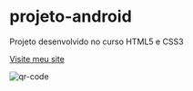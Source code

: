 # projeto-android
Projeto desenvolvido no curso HTML5 e CSS3

<a href="https://mitchelinoue.github.io/projeto-android/" target= "_blank" >Visite meu site</a>

![qr-code](https://user-images.githubusercontent.com/107430805/175946943-e8bbdcec-a557-4f9f-a6c1-1c2de71ad3f0.png)
